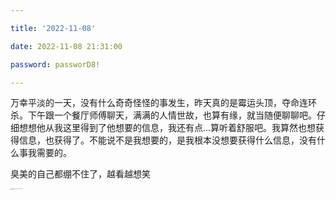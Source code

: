 ```yaml
---

title: '2022-11-08'

date: 2022-11-08 21:31:00

password: passworD8!

---
```


万幸平淡的一天，没有什么奇奇怪怪的事发生，昨天真的是霉运头顶，夺命连环杀。下午跟一个餐厅师傅聊天，满满的人情世故，也算有缘，就当随便聊聊吧。仔细想想他从我这里得到了他想要的信息，我还有点...算听着舒服吧。我算然也想获得信息，也获得了。不能说不是我想要的，是我根本没想要获得什么信息，没有什么事我需要的。

臭美的自己都绷不住了，越看越想笑

<img src="http://nidhogg-110.cn/image-20221108213943742.png" alt="image-20221108213943742" style="zoom: 10%;" />